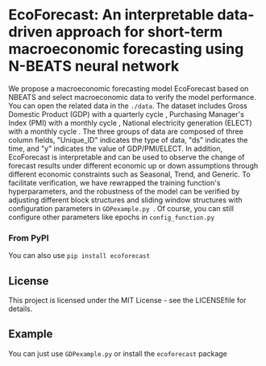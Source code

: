# EcoForecast: An interpretable data-driven approach for short-term macroeconomic forecasting using N-BEATS neural network

We propose a macroeconomic forecasting model EcoForecast based on NBEATS and select macroeconomic data to verify the model performance. You can open the related data in the `./data`.
The dataset includes Gross Domestic Product (GDP) with a quarterly cycle , Purchasing Manager's Index (PMI) with a monthly cycle , National electricity generation (ELECT) with a monthly cycle . The three groups of data are composed of three column fields, "Unique_ID" indicates the type of data, "ds" indicates the time, and "y" indicates the value of GDP/PMI/ELECT.
In addition, EcoForecast is interpretable and can be used to observe the change of forecast results under different economic up or down assumptions through different economic constraints such as Seasonal, Trend, and Generic.
To facilitate verification, we have rewrapped the training function's hyperparameters, and the robustness of the model can be verified by adjusting different block structures and sliding window structures with configuration parameters in `GDPexample.py `. Of course, you can still configure other parameters like epochs in `config_function.py `
### From PyPI
You can also use `pip install ecoforecast`

## License
This project is licensed under the MIT License - see the LICENSEfile for details.

## Example
You can just use `GDPexample.py` or install the `ecoforecast` package
